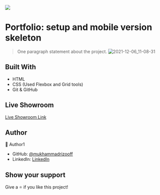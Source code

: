 ![](https://img.shields.io/badge/Microverse-blueviolet)

# Portfolio: setup and mobile version skeleton

> One paragraph statement about the project.
![2021-12-06_11-08-31](https://user-images.githubusercontent.com/63915024/144799478-6e2cdee1-6ca9-4dc6-bf82-a9df88227646.png)




## Built With

- HTML
- CSS (Used Flexbox and Grid tools)
- Git & GitHub

## Live Showroom

[Live Showroom Link](https://mukhammadrizooff.github.io/Portfolio_Template/)

## Author

👤 Author1

- GitHub: [@mukhammadrizooff](https://github.com/mukhammadrizooff)
- LinkedIn: [LinkedIn](linkedin.com/in/mukhammadrizooff)

## Show your support

Give a ⭐️ if you like this project!

